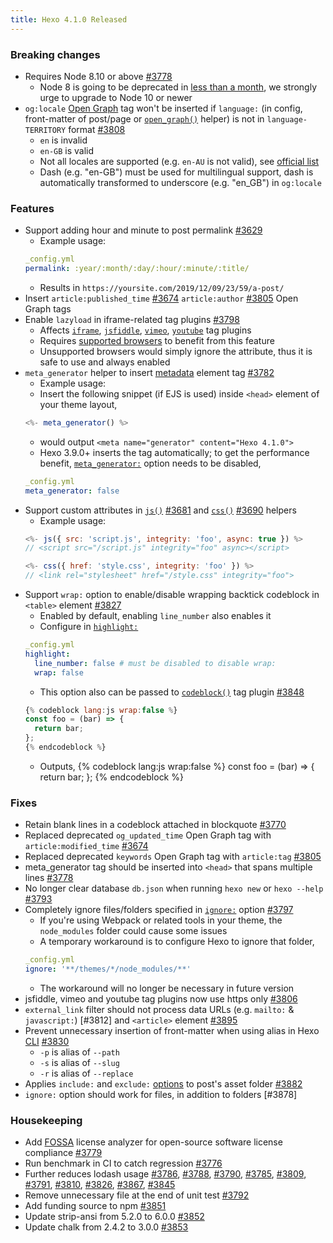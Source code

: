 ```yaml
---
title: Hexo 4.1.0 Released
---
```


### Breaking changes
- Requires Node 8.10 or above [#3778]
  * Node 8 is going to be deprecated in [less than a month](https://github.com/nodejs/Release/blob/master/README.md), we strongly urge to upgrade to Node 10 or newer
- `og:locale` [Open Graph](https://ogp.me/) tag won't be inserted if `language:` (in config, front-matter of post/page or [`open_graph()`](/docs/helpers#open-graph) helper) is not in `language-TERRITORY` format [#3808]
  * `en` is invalid
  * `en-GB` is valid
  * Not all locales are supported (e.g. `en-AU` is not valid), see [official list](https://developers.facebook.com/docs/messenger-platform/messenger-profile/supported-locales/)
  * Dash (e.g. "en-GB") must be used for multilingual support, dash is automatically transformed to underscore (e.g. "en_GB") in `og:locale`

### Features
- Support adding hour and minute to post permalink [#3629]
  * Example usage:
  ``` yml
  _config.yml
  permalink: :year/:month/:day/:hour/:minute/:title/
  ```
  * Results in `https://yoursite.com/2019/12/09/23/59/a-post/`
- Insert `article:published_time` [#3674] `article:author` [#3805] Open Graph tags
- Enable `lazyload` in iframe-related tag plugins [#3798]
  * Affects [`iframe`](/docs/tag-plugins#iframe), [`jsfiddle`](/docs/tag-plugins#jsFiddle), [`vimeo`](/docs/tag-plugins#Vimeo), [`youtube`](/docs/tag-plugins#YouTube) tag plugins
  * Requires [supported browsers](https://caniuse.com/#feat=loading-lazy-attr) to benefit from this feature
  * Unsupported browsers would simply ignore the attribute, thus it is safe to use and always enabled
- `meta_generator` helper to insert [metadata](https://developer.mozilla.org/en-US/docs/Web/HTML/Element/meta) element tag [#3782]
  * Example usage:
  * Insert the following snippet (if EJS is used) inside `<head>` element of your theme layout,
  ``` js
  <%- meta_generator() %>
  ```
  * would output `<meta name="generator" content="Hexo 4.1.0">`
  * Hexo 3.9.0+ inserts the tag automatically; to get the performance benefit, [`meta_generator:`](/docs/configuration#Extensions) option needs to be disabled,
  ``` yml
  _config.yml
  meta_generator: false
  ```
- Support custom attributes in [`js()`](/docs/helpers#js) [#3681] and [`css()`](/docs/helpers#css) [#3690] helpers
  * Example usage:
  ``` js
  <%- js({ src: 'script.js', integrity: 'foo', async: true }) %>
  // <script src="/script.js" integrity="foo" async></script>

  <%- css({ href: 'style.css', integrity: 'foo' }) %>
  // <link rel="stylesheet" href="/style.css" integrity="foo">
  ```
- Support `wrap:` option to enable/disable wrapping backtick codeblock in `<table>` element [#3827]
  * Enabled by default, enabling `line_number` also enables it
  * Configure in [`highlight:`](/docs/configuration#Writing)
  ``` yml
  _config.yml
  highlight:
    line_number: false # must be disabled to disable wrap:
    wrap: false
  ```
  * This option also can be passed to [`codeblock()`](/docs/tag-plugins#Code-Block) tag plugin [#3848]
  ``` js
  {% codeblock lang:js wrap:false %}
  const foo = (bar) => {
    return bar;
  };
  {% endcodeblock %}
  ```
  * Outputs,
  {% codeblock lang:js wrap:false %}
  const foo = (bar) => {
    return bar;
  };
  {% endcodeblock %}

### Fixes
- Retain blank lines in a codeblock attached in blockquote [#3770]
- Replaced deprecated `og_updated_time` Open Graph tag with `article:modified_time` [#3674]
- Replaced deprecated `keywords` Open Graph tag with `article:tag` [#3805]
- meta_generator tag should be inserted into `<head>` that spans multiple lines [#3778]
- No longer clear database `db.json` when running `hexo new` or `hexo --help` [#3793]
- Completely ignore files/folders specified in [`ignore:`](/docs/configuration#Include-Exclude-Files-or-Folders) option [#3797]
  * If you're using Webpack or related tools in your theme, the `node_modules` folder could cause some issues
  * A temporary workaround is to configure Hexo to ignore that folder,
  ``` yml
  _config.yml
  ignore: '**/themes/*/node_modules/**'
  ```
  * The workaround will no longer be necessary in future version
- jsfiddle, vimeo and youtube tag plugins now use https only [#3806]
- `external_link` filter should not process data URLs (e.g. `mailto:` & `javascript:`) [#3812] and `<article>` element [#3895]
- Prevent unnecessary insertion of front-matter when using alias in Hexo [CLI](/docs/commands) [#3830]
  * `-p` is alias of `--path`
  * `-s` is alias of `--slug`
  * `-r` is alias of `--replace`
- Applies `include:` and `exclude:` [options](/docs/configuration#Include-Exclude-Files-or-Folders) to post's asset folder [#3882]
- `ignore:` option should work for files, in addition to folders [#3878]

### Housekeeping
- Add [FOSSA](https://fossa.com/) license analyzer for open-source software license compliance [#3779]
- Run benchmark in CI to catch regression [#3776]
- Further reduces lodash usage [#3786], [#3788], [#3790], [#3785], [#3809], [#3791], [#3810], [#3826], [#3867], [#3845]
- Remove unnecessary file at the end of unit test [#3792]
- Add funding source to npm [#3851]
- Update strip-ansi from 5.2.0 to 6.0.0 [#3852]
- Update chalk from 2.4.2 to 3.0.0 [#3853]

[#3778]: https://github.com/hexojs/hexo/pull/3778
[#3808]: https://github.com/hexojs/hexo/pull/3808
[#3629]: https://github.com/hexojs/hexo/pull/3629
[#3674]: https://github.com/hexojs/hexo/pull/3674
[#3805]: https://github.com/hexojs/hexo/pull/3805
[#3798]: https://github.com/hexojs/hexo/pull/3798
[#3782]: https://github.com/hexojs/hexo/pull/3782
[#3681]: https://github.com/hexojs/hexo/pull/3681
[#3690]: https://github.com/hexojs/hexo/pull/3690
[#3827]: https://github.com/hexojs/hexo/pull/3827
[#3848]: https://github.com/hexojs/hexo/pull/3848
[#3770]: https://github.com/hexojs/hexo/pull/3770
[#3674]: https://github.com/hexojs/hexo/pull/3674
[#3805]: https://github.com/hexojs/hexo/pull/3805
[#3793]: https://github.com/hexojs/hexo/pull/3793
[#3797]: https://github.com/hexojs/hexo/pull/3797
[#3806]: https://github.com/hexojs/hexo/pull/3806
[#3895]: https://github.com/hexojs/hexo/pull/3895
[#3830]: https://github.com/hexojs/hexo/pull/3830
[#3882]: https://github.com/hexojs/hexo/pull/3882
[#3779]: https://github.com/hexojs/hexo/pull/3779
[#3776]: https://github.com/hexojs/hexo/pull/3776
[#3786]: https://github.com/hexojs/hexo/pull/3786
[#3788]: https://github.com/hexojs/hexo/pull/3788
[#3790]: https://github.com/hexojs/hexo/pull/3790
[#3785]: https://github.com/hexojs/hexo/pull/3785
[#3809]: https://github.com/hexojs/hexo/pull/3809
[#3791]: https://github.com/hexojs/hexo/pull/3791
[#3810]: https://github.com/hexojs/hexo/pull/3810
[#3826]: https://github.com/hexojs/hexo/pull/3826
[#3867]: https://github.com/hexojs/hexo/pull/3867
[#3845]: https://github.com/hexojs/hexo/pull/3845
[#3792]: https://github.com/hexojs/hexo/pull/3792
[#3851]: https://github.com/hexojs/hexo/pull/3851
[#3852]: https://github.com/hexojs/hexo/pull/3852
[#3853]: https://github.com/hexojs/hexo/pull/3853
